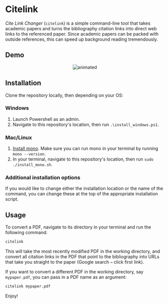 # Citelink

*Cite Link Changer* (`citelink`) is a simple command-line tool that takes academic papers and turns the bibliography citation links into direct web links to the referenced paper. Since academic papers can be packed with outside references, this can speed up background reading tremendously.

## Demo

<p align="center">
  <img src="https://media.giphy.com/media/ycxxEan3ii6bCsY8Ys/giphy.gif" alt="animated" />
</p>

## Installation

Clone the repository locally, then depending on your OS:

### Windows

1. Launch Powershell as an admin.
2. Navigate to this repository's location, then run `.\install_windows.ps1`.

### Mac/Linux

1. [Install mono](https://www.mono-project.com/download/stable/). Make sure you can run mono in your terminal by running `mono --version`.
2. In your terminal, navigate to this repository's location, then run `sudo ./install_mono.sh`.

### Additional installation options

If you would like to change either the installation location or the name of the command, you can change these at the top of the appropriate installation script.

## Usage

To convert a PDF, navigate to its directory in your terminal and run the following command:

```sh
citelink
```
This will take the most recently modified PDF in the working directory, and convert all citation links in the PDF that point to the bibliography into URLs that take you straight to the paper (Google search `→` click first link).

If you want to convert a different PDF in the working directory, say `mypaper.pdf`, you can pass in a PDF name as an argument:

```sh
citelink mypaper.pdf
```

Enjoy!

